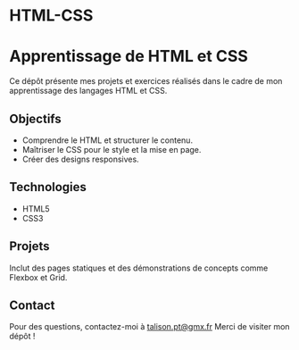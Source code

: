 # HTML-CSS
# Apprentissage de HTML et CSS

Ce dépôt présente mes projets et exercices réalisés dans le cadre de mon apprentissage des langages HTML et CSS. 

## Objectifs

- Comprendre le HTML et structurer le contenu.
- Maîtriser le CSS pour le style et la mise en page.
- Créer des designs responsives.

## Technologies

- HTML5
- CSS3

## Projets

Inclut des pages statiques et des démonstrations de concepts comme Flexbox et Grid.

## Contact

Pour des questions, contactez-moi à talison.pt@gmx.fr
Merci de visiter mon dépôt !
